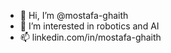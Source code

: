 - 👋 Hi, I’m @mostafa-ghaith
- 👀 I’m interested in robotics and AI
- 📫 linkedin.com/in/mostafa-ghaith



